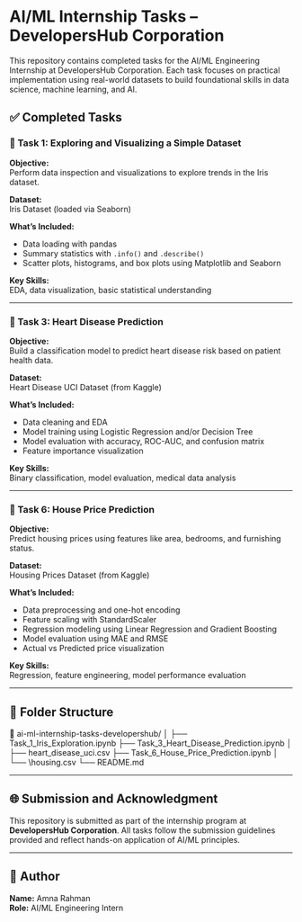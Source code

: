 # AI/ML Internship Tasks – DevelopersHub Corporation

This repository contains completed tasks for the AI/ML Engineering Internship at DevelopersHub Corporation. Each task focuses on practical implementation using real-world datasets to build foundational skills in data science, machine learning, and AI.

## ✅ Completed Tasks

### 🔹 Task 1: Exploring and Visualizing a Simple Dataset

**Objective:**  
Perform data inspection and visualizations to explore trends in the Iris dataset.

**Dataset:**  
Iris Dataset (loaded via Seaborn)

**What’s Included:**
- Data loading with pandas
- Summary statistics with `.info()` and `.describe()`
- Scatter plots, histograms, and box plots using Matplotlib and Seaborn

**Key Skills:**  
EDA, data visualization, basic statistical understanding

---

### 🔹 Task 3: Heart Disease Prediction

**Objective:**  
Build a classification model to predict heart disease risk based on patient health data.

**Dataset:**  
Heart Disease UCI Dataset (from Kaggle)

**What’s Included:**
- Data cleaning and EDA
- Model training using Logistic Regression and/or Decision Tree
- Model evaluation with accuracy, ROC-AUC, and confusion matrix
- Feature importance visualization

**Key Skills:**  
Binary classification, model evaluation, medical data analysis

---

### 🔹 Task 6: House Price Prediction

**Objective:**  
Predict housing prices using features like area, bedrooms, and furnishing status.

**Dataset:**  
Housing Prices Dataset (from Kaggle)

**What’s Included:**
- Data preprocessing and one-hot encoding
- Feature scaling with StandardScaler
- Regression modeling using Linear Regression and Gradient Boosting
- Model evaluation using MAE and RMSE
- Actual vs Predicted price visualization

**Key Skills:**  
Regression, feature engineering, model performance evaluation

---

## 📂 Folder Structure

📁 ai-ml-internship-tasks-developershub/
│
├── Task_1_Iris_Exploration.ipynb
├── Task_3_Heart_Disease_Prediction.ipynb
│ ├── heart_disease_uci.csv
├── Task_6_House_Price_Prediction.ipynb
│ └── \housing.csv
└── README.md

---

## 🌐 Submission and Acknowledgment

This repository is submitted as part of the internship program at **DevelopersHub Corporation**. All tasks follow the submission guidelines provided and reflect hands-on application of AI/ML principles.

---

## 📢 Author

**Name:** Amna Rahman  
**Role:** AI/ML Engineering Intern  
